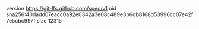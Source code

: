 version https://git-lfs.github.com/spec/v1
oid sha256:40dadd07eacc0a92e0342a3e08c489e3b6db8168d53996cc07e42f7e5cbc997f
size 12315
